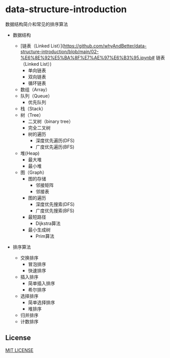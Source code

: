 # data-structure-introduction
数据结构简介和常见的排序算法

* 数据结构
  - [链表（Linked List）](https://github.com/whyAndBetter/data-structure-introduction/blob/main/02-%E6%8E%92%E5%BA%8F%E7%AE%97%E6%B3%95.ipynb# 链表（Linked List）)
    - 单向链表
    - 双向链表
    - 循环链表
  - 数组（Array）
  - 队列（Queue）
    - 优先队列
  - 栈（Stack）
  - 树（Tree）
    - 二叉树（binary tree）
    - 完全二叉树 
    - 树的遍历
      - 深度优先遍历(DFS)
      - 广度优先遍历(BFS)
  - 堆(Heap)
    - 最大堆
    - 最小堆
  - 图（Graph）
    - 图的存储
      - 邻接矩阵
      - 邻接表
    - 图的遍历
      - 深度优先搜索(DFS)
      - 广度优先搜索(BFS)
    - 最短路径
      - Dijkstra算法
    - 最小生成树
      - Prim算法

* 排序算法
  - 交换排序
    - 冒泡排序
    - 快速排序
  - 插入排序
    - 简单插入排序
    - 希尔排序
  - 选择排序
    - 简单选择排序
    - 堆排序
  - 归并排序
  - 计数排序
  

## License
[MIT LICENSE](LICENSE)
